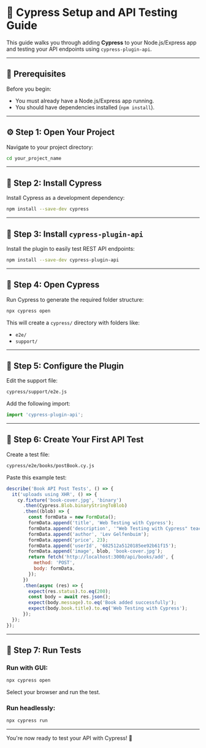 # 🧪 Cypress Setup and API Testing Guide

This guide walks you through adding **Cypress** to your Node.js/Express app and testing your API endpoints using `cypress-plugin-api`.

---

## 📁 Prerequisites

Before you begin:

* You must already have a Node.js/Express app running.
* You should have dependencies installed (`npm install`).

---

## ⚙️ Step 1: Open Your Project

Navigate to your project directory:

```bash
cd your_project_name
```

---

## 🔧 Step 2: Install Cypress

Install Cypress as a development dependency:

```bash
npm install --save-dev cypress
```

---

## 🔌 Step 3: Install `cypress-plugin-api`

Install the plugin to easily test REST API endpoints:

```bash
npm install --save-dev cypress-plugin-api
```

---

## 📂 Step 4: Open Cypress

Run Cypress to generate the required folder structure:

```bash
npx cypress open
```

This will create a `cypress/` directory with folders like:

* `e2e/`
* `support/`

---

## 🧩 Step 5: Configure the Plugin

Edit the support file:

```bash
cypress/support/e2e.js
```

Add the following import:

```js
import 'cypress-plugin-api';
```

---

## 🧪 Step 6: Create Your First API Test

Create a test file:

```bash
cypress/e2e/books/postBook.cy.js
```

Paste this example test:

```js
describe('Book API Post Tests', () => {
  it('uploads using XHR', () => {
    cy.fixture('book-cover.jpg', 'binary')
      .then(Cypress.Blob.binaryStringToBlob)
      .then((blob) => {
        const formData = new FormData();
        formData.append('title', 'Web Testing with Cypress');
        formData.append('description', '"Web Testing with Cypress" teaches you to test web apps on any browser or platform with zero environment setup in a developer-friendly, end-to-end web testing environment.');
        formData.append('author', 'Lev Gelfenbuim');
        formData.append('price', 23);
        formData.append('userId', '682512a5120185ee92b61f15');
        formData.append('image', blob, 'book-cover.jpg');
        return fetch('http://localhost:3000/api/books/add', {
          method: 'POST',
          body: formData,
        });
      })
      .then(async (res) => {
        expect(res.status).to.eq(200);
        const body = await res.json();
        expect(body.message).to.eq('Book added successfully');
        expect(body.book.title).to.eq('Web Testing with Cypress');
      });
  });
});
```

---

## 🚀 Step 7: Run Tests

### Run with GUI:

```bash
npx cypress open
```

Select your browser and run the test.

### Run headlessly:

```bash
npx cypress run
```

---

You're now ready to test your API with Cypress! 🎉
